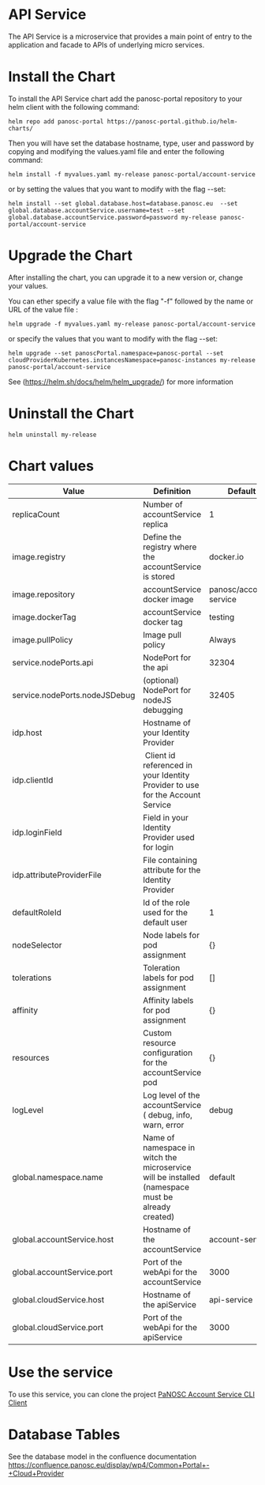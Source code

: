 API Service
==========================

The API Service is a microservice that provides a main point of entry to the application and facade to APIs of underlying micro services.

# Install the Chart
To install the API Service chart add the panosc-portal repository to your helm client with the following command:
```
helm repo add panosc-portal https://panosc-portal.github.io/helm-charts/
```

Then you will have set the database hostname, type, user and password by copying and modifying the values.yaml file and enter the following command:
```
helm install -f myvalues.yaml my-release panosc-portal/account-service
```
or by setting the values that you want to modify with the flag --set:
```
helm install --set global.database.host=database.panosc.eu  --set global.database.accountService.username=test --set global.database.accountService.password=password my-release panosc-portal/account-service
```

# Upgrade the Chart
After installing the chart, you can upgrade it to a new version or, change your values.

You can ether specify a value file with the flag "-f" followed by the name or URL of the value file :
```
helm upgrade -f myvalues.yaml my-release panosc-portal/account-service
```
or specify the values that you want to modify with the flag --set:
```
helm upgrade --set panoscPortal.namespace=panosc-portal --set cloudProviderKubernetes.instancesNamespace=panosc-instances my-release panosc-portal/account-service
```
See (https://helm.sh/docs/helm/helm_upgrade/) for more information

# Uninstall the Chart
```
helm uninstall my-release
```

# Chart values
Value | Definition | Default
 ------------- | ------------- | ------------- | 
replicaCount | Number of accountService replica | 1
image.registry| Define the registry where the accountService is stored | docker.io
image.repository | accountService docker image | panosc/account-service
image.dockerTag | accountService docker tag | testing
image.pullPolicy | Image pull policy | Always
service.nodePorts.api | NodePort for the api | 32304
service.nodePorts.nodeJSDebug | (optional) NodePort for nodeJS debugging | 32405
idp.host | Hostname of your Identity Provider |
idp.clientId | Client id referenced in your Identity Provider to use for the Account Service |
idp.loginField | Field in your Identity Provider used for login |
idp.attributeProviderFile | File containing attribute for the Identity Provider
defaultRoleId | Id of the role used for the default user | 1
nodeSelector| Node labels for pod assignment| {}
tolerations|Toleration labels for pod assignment| []
affinity|Affinity labels for pod assignment|{}
resources|Custom resource configuration for the accountService pod | {}
logLevel| Log level of the accountService ( debug, info, warn, error | debug
global.namespace.name | Name of namespace in witch the microservice will be installed (namespace must be already created) | default
global.accountService.host | Hostname of the accountService | account-service
global.accountService.port | Port of the webApi for the accountService | 3000
global.cloudService.host | Hostname of the apiService | api-service
global.cloudService.port | Port of the webApi for the apiService | 3000


# Use the service
To use this service, you can clone the project  [PaNOSC Account Service CLI Client](https://github.com/panosc-portal/account-service-client-cli) 

# Database Tables
See the database model in the confluence documentation https://confluence.panosc.eu/display/wp4/Common+Portal+-+Cloud+Provider

